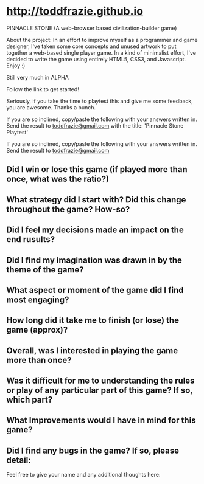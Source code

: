 # http://toddfrazie.github.io

PINNACLE STONE (A web-browser based civilization-builder game)

About the project: In an effort to improve myself as a programmer and game designer, I've taken some core concepts and unused artwork to put together a web-based single player game. In a kind of minimalist effort, I've decided to write the game using entirely HTML5, CSS3, and Javascript. Enjoy :)

Still very much in ALPHA


Follow the link to get started!

Seriously, if you take the time to playtest this and give me some feedback, you are awesome. Thanks a bunch.


If you are so inclined, copy/paste the following with your answers written in. Send the result to toddfrazie@gmail.com with the title: 'Pinnacle Stone Playtest'


If you are so inclined, copy/paste the following with your answers written in. Send the result to toddfrazie@gmail.com




Did I win or lose this game (if played more than once, what was the ratio?)
----------------------------------------------------------------




What strategy did I start with? Did this change throughout the game?  How-so?
---------------------------------------------------------------




Did I feel my decisions made an impact on the end rusults?
----------------------------------------------------------------




Did I find my imagination was drawn in by the theme of the game?
----------------------------------------------------------------




What aspect or moment of the game did I find most engaging?
----------------------------------------------------------------




How long did it take me to finish (or lose) the game (approx)?
----------------------------------------------------------------




Overall, was I interested in playing the game more than once?
----------------------------------------------------------------




Was it difficult for me to understanding the rules or play of any particular part of this game?
If so, which part?
----------------------------------------------------------------




What Improvements would I have in mind for this game?
---------------------------------------------------------------





Did I find any bugs in the game?  If so, please detail:
---------------------------------------------------------------


Feel free to give your name and any additional thoughts here:


